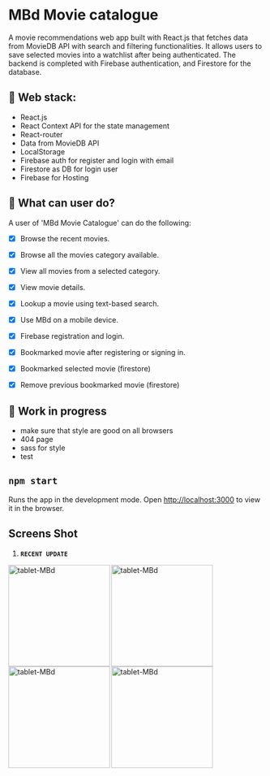 # MBd Movie catalogue
A movie recommendations web app built with React.js that fetches data from MovieDB API with search and filtering functionalities. It allows users to save selected movies into a watchlist after being authenticated. The backend is completed with Firebase authentication,  and  Firestore for the database. 

## 🧐 Web stack:
- React.js
- React Context API for the state management
- React-router
- Data from MovieDB API  
- LocalStorage
- Firebase auth for register and login with email
- Firestore as DB for login user
- Firebase for Hosting


## 🧐 What can user do?
A user of 'MBd Movie Catalogue' can do the following:
- [x] Browse the recent movies.
- [x] Browse all the movies category available.
- [x] View all movies from a selected category.
- [x] View movie details.
- [x] Lookup a movie using text-based search.
- [x] Use MBd on a mobile device.
- [x] Firebase registration and login.
- [x] Bookmarked movie after registering or signing in.
- [x] Bookmarked selected movie (firestore)
- [x] Remove previous bookmarked movie (firestore)



## 🧐 Work in progress 
- make sure that style are good on all browsers
- 404 page 
- sass for style
- test
 


## `npm start`
Runs the app in the development mode.
Open [http://localhost:3000](http://localhost:3000) to view it in the browser.

## Screens Shot

 1. **`RECENT UPDATE`**
  <img width="200"  align="left" src="https://user-images.githubusercontent.com/18241226/76120494-89ac2380-5fe9-11ea-91f3-65d7ed7d3c0b.png" alt="tablet-MBd" title="1tablet-MBd"/>  
  <img width="200" align="left" src="https://user-images.githubusercontent.com/18241226/76120506-8f096e00-5fe9-11ea-9a0d-e8b8b4f2737f.png" alt="tablet-MBd" title="1tablet-MBd"/>  
  <img width="200" align="left" src="https://user-images.githubusercontent.com/18241226/76120511-92045e80-5fe9-11ea-80d0-5dbff6edebba.png" alt="tablet-MBd" title="1tablet-MBd"/>  
  <img width="200" align="left" src="https://user-images.githubusercontent.com/18241226/76120515-93358b80-5fe9-11ea-8bf9-ad002f918d07.png" alt="tablet-MBd" title="1tablet-MBd"/>  


 

 
 